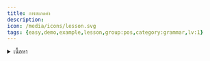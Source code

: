 ```yaml
---
title: การสะกดคำ
description: 
icon: /media/icons/lesson.svg
tags: {easy,demo,example,lesson,group:pos,category:grammar,lv:1}
---
```


<details>
<summary>เนื้อหา</summary>

<details>

<summary>แบบฝึกหัด</summary>

<details>

